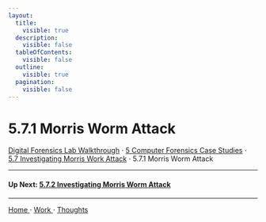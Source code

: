```yaml
---
layout:
  title:
    visible: true
  description:
    visible: false
  tableOfContents:
    visible: false
  outline:
    visible: true
  pagination:
    visible: false
---
```


# 5.7.1 Morris Worm Attack

[Digital Forensics Lab Walkthrough](../../) ⋅ [5 Computer Forensics Case Studies](../) ⋅ [5.7 Investigating Morris Work Attack](5.7.1-morris-worm-attack.md) ⋅ 5.7.1 Morris Worm Attack

***

#### Up Next: [5.7.2 Investigating Morris Worm Attack](5.7.2-investigating-morris-worm-attack.md)

***

[Home ](https://app.gitbook.com/o/0kO27okC5uVB9ALX3rho/s/036xtfEIzcEdGegONXWM/)⋅ [Work ](https://app.gitbook.com/o/0kO27okC5uVB9ALX3rho/s/WaFS755Q4sf02CxLcghQ/)⋅ [Thoughts](https://app.gitbook.com/o/0kO27okC5uVB9ALX3rho/s/s4QQPMntQ25hmJToKSOu/)
